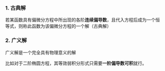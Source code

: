 ### 1. 古典解

若某函数具有偏微分方程中所出现的各阶**连续偏导数**，且代入方程后成为一个恒 等式，则称此函数为该偏微分方程的一个解（古典解）



### 2. 广义解

广义解是一个完全具有物理意义的解

比如对于二阶椭圆方程，其等效弱积分形式只需要**一阶偏导数可积**就行。